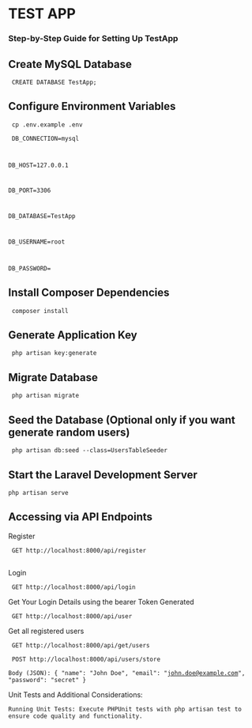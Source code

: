 <h1>TEST APP </h1>

<h3>Step-by-Step Guide for Setting Up TestApp
</h3>

## Create MySQL Database

<code> CREATE DATABASE TestApp;</code>

## Configure Environment Variables

<code> cp .env.example .env</code>

<code> DB_CONNECTION=mysql

DB_HOST=127.0.0.1

DB_PORT=3306

DB_DATABASE=TestApp

DB_USERNAME=root

DB_PASSWORD=</code>

## Install Composer Dependencies

<code> composer install</code>

## Generate Application Key

<code> php artisan key:generate</code>

## Migrate Database

<code> php artisan migrate</code>

## Seed the Database (Optional only if you want generate random users)

<code> php artisan db:seed --class=UsersTableSeeder</code>

## Start the Laravel Development Server

<code>php artisan serve</code>

## Accessing via API Endpoints
<p>Register</p>
<code> GET http://localhost:8000/api/register</code>

##
<p>Login </p>
<code> GET http://localhost:8000/api/login</code>

<p>Get Your Login Details using the bearer Token Generated  </p>
<code> GET http://localhost:8000/api/user</code>

<p>Get all registered users  </p>
<code> GET http://localhost:8000/api/get/users</code>


<code> POST http://localhost:8000/api/users/store</code>

<code>Body (JSON):
{
    "name": "John Doe",
    "email": "john.doe@example.com",
    "password": "secret"
}</code>




Unit Tests and Additional Considerations:

    Running Unit Tests: Execute PHPUnit tests with php artisan test to ensure code quality and functionality.

